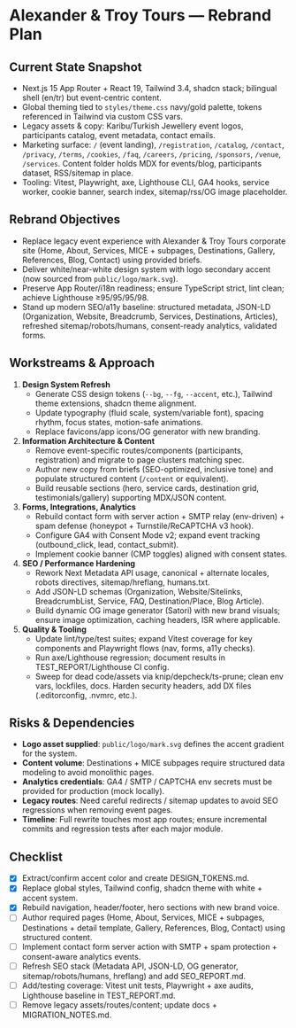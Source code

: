 # Alexander & Troy Tours — Rebrand Plan

## Current State Snapshot
- Next.js 15 App Router + React 19, Tailwind 3.4, shadcn stack; bilingual shell (en/tr) but event-centric content.
- Global theming tied to `styles/theme.css` navy/gold palette, tokens referenced in Tailwind via custom CSS vars.
- Legacy assets & copy: Karibu/Turkish Jewellery event logos, participants catalog, event metadata, contact emails.
- Marketing surface: `/` (event landing), `/registration`, `/catalog`, `/contact`, `/privacy`, `/terms`, `/cookies`, `/faq`, `/careers`, `/pricing`, `/sponsors`, `/venue`, `/services`. Content folder holds MDX for events/blog, participants dataset, RSS/sitemap in place.
- Tooling: Vitest, Playwright, axe, Lighthouse CLI, GA4 hooks, service worker, cookie banner, search index, sitemap/rss/OG image placeholder.

## Rebrand Objectives
- Replace legacy event experience with Alexander & Troy Tours corporate site (Home, About, Services, MICE + subpages, Destinations, Gallery, References, Blog, Contact) using provided briefs.
- Deliver white/near-white design system with logo secondary accent (now sourced from `public/logo/mark.svg`).
- Preserve App Router/i18n readiness; ensure TypeScript strict, lint clean; achieve Lighthouse ≥95/95/95/98.
- Stand up modern SEO/a11y baseline: structured metadata, JSON-LD (Organization, Website, Breadcrumb, Services, Destinations, Articles), refreshed sitemap/robots/humans, consent-ready analytics, validated forms.

## Workstreams & Approach
1. **Design System Refresh**
   - Generate CSS design tokens (`--bg`, `--fg`, `--accent`, etc.), Tailwind theme extensions, shadcn theme alignment.
   - Update typography (fluid scale, system/variable font), spacing rhythm, focus states, motion-safe animations.
   - Replace favicons/app icons/OG generator with new branding.
2. **Information Architecture & Content**
   - Remove event-specific routes/components (participants, registration) and migrate to page clusters matching spec.
   - Author new copy from briefs (SEO-optimized, inclusive tone) and populate structured content (`/content` or equivalent).
   - Build reusable sections (hero, service cards, destination grid, testimonials/gallery) supporting MDX/JSON content.
3. **Forms, Integrations, Analytics**
   - Rebuild contact form with server action + SMTP relay (env-driven) + spam defense (honeypot + Turnstile/ReCAPTCHA v3 hook).
   - Configure GA4 with Consent Mode v2; expand event tracking (outbound_click, lead, contact_submit).
   - Implement cookie banner (CMP toggles) aligned with consent states.
4. **SEO / Performance Hardening**
   - Rework Next Metadata API usage, canonical + alternate locales, robots directives, sitemap/hreflang, humans.txt.
   - Add JSON-LD schemas (Organization, Website/Sitelinks, BreadcrumbList, Service, FAQ, Destination/Place, Blog Article).
   - Build dynamic OG image generator (Satori) with new brand visuals; ensure image optimization, caching headers, ISR where applicable.
5. **Quality & Tooling**
   - Update lint/type/test suites; expand Vitest coverage for key components and Playwright flows (nav, forms, a11y checks).
   - Run axe/Lighthouse regression; document results in TEST_REPORT/Lighthouse CI config.
   - Sweep for dead code/assets via knip/depcheck/ts-prune; clean env vars, lockfiles, docs. Harden security headers, add DX files (.editorconfig, .nvmrc, etc.).

## Risks & Dependencies
- **Logo asset supplied**: `public/logo/mark.svg` defines the accent gradient for the system.
- **Content volume**: Destinations + MICE subpages require structured data modeling to avoid monolithic pages.
- **Analytics credentials**: GA4 / SMTP / CAPTCHA env secrets must be provided for production (mock locally).
- **Legacy routes**: Need careful redirects / sitemap updates to avoid SEO regressions when removing event pages.
- **Timeline**: Full rewrite touches most app routes; ensure incremental commits and regression tests after each major module.

## Checklist
- [x] Extract/confirm accent color and create DESIGN_TOKENS.md.
- [x] Replace global styles, Tailwind config, shadcn theme with white + accent system.
- [x] Rebuild navigation, header/footer, hero sections with new brand voice.
- [ ] Author required pages (Home, About, Services, MICE + subpages, Destinations + detail template, Gallery, References, Blog, Contact) using structured content.
- [ ] Implement contact form server action with SMTP + spam protection + consent-aware analytics events.
- [ ] Refresh SEO stack (Metadata API, JSON-LD, OG generator, sitemap/robots/humans, hreflang) and add SEO_REPORT.md.
- [ ] Add/testing coverage: Vitest unit tests, Playwright + axe audits, Lighthouse baseline in TEST_REPORT.md.
- [ ] Remove legacy assets/routes/content; update docs + MIGRATION_NOTES.md.
